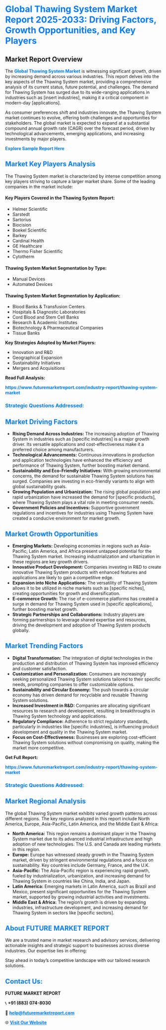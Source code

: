 <h1 style="color: #007BFF;">Global Thawing System Market Report 2025-2033: Driving Factors, Growth Opportunities, and Key Players</h1>

<section id="overview">
<h2>Market Report Overview</h2>
<p>The <a href="https://www.futuremarketreport.com/industry-report/thawing-system-market" style="color: #007BFF; text-decoration: none;"><strong>Global Thawing System Market</strong></a> is witnessing significant growth, driven by increasing demand across various industries. This report delves into the key aspects of the Thawing System market, providing a comprehensive analysis of its current status, future potential, and challenges. The demand for Thawing System has surged due to its wide-ranging applications in industries such as [insert industries], making it a critical component in modern-day [applications].</p>
<p>As consumer preferences shift and industries innovate, the Thawing System market continues to evolve, offering both challenges and opportunities for stakeholders. The global market is expected to expand at a substantial compound annual growth rate (CAGR) over the forecast period, driven by technological advancements, emerging applications, and increasing investments by major players.</p>
</section>

<section id="overview">
<p><a href="https://www.futuremarketreport.com/request-sample/reportId=58585" style="color: #007BFF; text-decoration: none;"><strong>Explore Sample Report Here</strong></a></p>
</section>

<section id="key-players">
<h2 style="color: #007BFF;">Market Key Players Analysis</h2>
<p>The Thawing System market is characterized by intense competition among key players striving to capture a larger market share. Some of the leading companies in the market include:</p>
<h4>Key Players Covered in the Thawing System Report:</h4>
<ul><li>Helmer Scientific</li><li>Sarstedt</li><li>Sartorius</li><li>Biocision</li><li>Boekel Scientific</li><li>Barkey</li><li>Cardinal Health</li><li>GE Healthcare</li><li>Thermo Fisher Scientific</li><li>Cytotherm</li></ul>
<h4>Thawing System Market Segmentation by Type:</h4>
<ul><li>Manual Devices</li><li>Automated Devices</li></ul>

<h4>Thawing System Market Segmentation by Application:</h4>
<ul><li>Blood Banks &amp; Transfusion Centers</li><li>Hospitals &amp; Diagnostic Laboratories</li><li>Cord Blood and Stem Cell Banks</li><li>Research &amp; Academic Institutes</li><li>Biotechnology &amp; Pharmaceutical Companies</li><li>Tissue Banks</li></ul>
<p><strong>Key Strategies Adopted by Market Players:</strong></p>
<ul>
<li>Innovation and R&D</li>
<li>Geographical Expansion</li>
<li>Sustainability Initiatives</li>
<li>Mergers and Acquisitions</li>
</ul>
</section>

<section>
<p><strong>Read Full Analysis: </strong></p><a href="https://www.futuremarketreport.com/industry-report/thawing-system-market" style="color: #007BFF; text-decoration: none;"><strong>https://www.futuremarketreport.com/industry-report/thawing-system-market</strong></a>
<h3 style="color: #007BFF;">Strategic Questions Addressed:</h3>
</section>

<section id="driving-factors">
<h2 style="color: #007BFF;">Market Driving Factors</h2>
<ul>
<li><strong>Rising Demand Across Industries:</strong> The increasing adoption of Thawing System in industries such as [specific industries] is a major growth driver. Its versatile applications and cost-effectiveness make it a preferred choice among manufacturers.</li>
<li><strong>Technological Advancements:</strong> Continuous innovations in production and application technologies have enhanced the efficiency and performance of Thawing System, further boosting market demand.</li>
<li><strong>Sustainability and Eco-Friendly Initiatives:</strong> With growing environmental concerns, the demand for sustainable Thawing System solutions has surged. Companies are investing in eco-friendly variants to align with global sustainability goals.</li>
<li><strong>Growing Population and Urbanization:</strong> The rising global population and rapid urbanization have increased the demand for [specific products], where Thawing System plays a vital role in meeting consumer needs.</li>
<li><strong>Government Policies and Incentives:</strong> Supportive government regulations and incentives for industries using Thawing System have created a conducive environment for market growth.</li>
</ul>
</section>

<section id="growth-opportunities">
<h2 style="color: #007BFF;">Market Growth Opportunities</h2>
<ul>
<li><strong>Emerging Markets:</strong> Developing economies in regions such as Asia-Pacific, Latin America, and Africa present untapped potential for the Thawing System market. Increasing industrialization and urbanization in these regions are key growth drivers.</li>
<li><strong>Innovative Product Development:</strong> Companies investing in R&D to create innovative Thawing System products with enhanced features and applications are likely to gain a competitive edge.</li>
<li><strong>Expansion into Niche Applications:</strong> The versatility of Thawing System allows it to be utilized in niche markets such as [specific niches], creating opportunities for growth and diversification.</li>
<li><strong>E-commerce Growth:</strong> The rise of e-commerce platforms has created a surge in demand for Thawing System used in [specific applications], further boosting market growth.</li>
<li><strong>Strategic Partnerships and Collaborations:</strong> Industry players are forming partnerships to leverage shared expertise and resources, driving the development and adoption of Thawing System products globally.</li>
</ul>
</section>

<section id="trending-factors">
<h2 style="color: #007BFF;">Market Trending Factors</h2>
<ul>
<li><strong>Digital Transformation:</strong> The integration of digital technologies in the production and distribution of Thawing System has improved efficiency and customer satisfaction.</li>
<li><strong>Customization and Personalization:</strong> Consumers are increasingly seeking personalized Thawing System solutions tailored to their specific needs, prompting companies to offer customizable options.</li>
<li><strong>Sustainability and Circular Economy:</strong> The push towards a circular economy has driven demand for recyclable and reusable Thawing System solutions.</li>
<li><strong>Increased Investment in R&D:</strong> Companies are allocating significant resources to research and development, resulting in breakthroughs in Thawing System technology and applications.</li>
<li><strong>Regulatory Compliance:</strong> Adherence to strict regulatory standards, particularly in industries like [specific industries], is influencing product development and quality in the Thawing System market.</li>
<li><strong>Focus on Cost-Effectiveness:</strong> Businesses are exploring cost-efficient Thawing System solutions without compromising on quality, making the market more competitive.</li>
</ul>
</section>

<section>
<p><strong>Get Full Report: </strong></p><a href="https://www.futuremarketreport.com/industry-report/thawing-system-market" style="color: #007BFF; text-decoration: none;"><strong>https://www.futuremarketreport.com/industry-report/thawing-system-market</strong></a>
<h3 style="color: #007BFF;">Strategic Questions Addressed:</h3>
</section>


<section id="regional-analysis">
<h2 style="color: #007BFF;">Market Regional Analysis</h2>
<p>The global Thawing System market exhibits varied growth patterns across different regions. The key regions analyzed in this report include North America, Europe, Asia-Pacific, Latin America, and the Middle East & Africa:</p>
<ul>
<li><strong>North America:</strong> This region remains a dominant player in the Thawing System market due to its advanced industrial infrastructure and high adoption of new technologies. The U.S. and Canada are leading markets in this region.</li>
<li><strong>Europe:</strong> Europe has witnessed steady growth in the Thawing System market, driven by stringent environmental regulations and a focus on sustainability. Key countries include Germany, France, and the U.K.</li>
<li><strong>Asia-Pacific:</strong> The Asia-Pacific region is experiencing rapid growth, fueled by industrialization, urbanization, and increasing demand for Thawing System in countries like China, India, and Japan.</li>
<li><strong>Latin America:</strong> Emerging markets in Latin America, such as Brazil and Mexico, present significant opportunities for the Thawing System market, supported by growing industrial activities and investments.</li>
<li><strong>Middle East & Africa:</strong> The region’s growth is driven by expanding industries, infrastructure development, and increasing demand for Thawing System in sectors like [specific sectors].</li>
</ul>
</section>

<footer>
<h2 style="color: #007BFF;">About FUTURE MARKET REPORT</h2>
<p>We are a trusted name in market research and advisory services, delivering actionable insights and strategic support to businesses across diverse industries. Our expertise lies in offering:</p>

<p>Stay ahead in today’s competitive landscape with our tailored research solutions.</p>

<h2 style="color: #007BFF;">Contact Us:</h2>
<p><strong>FUTURE MARKET REPORT</strong></p>
<p>📞 <strong>+91 (883) 074-8030</strong></p>
<p>📧 <strong><a href="mailto:help@futuremarketreport.com" style="color: #007BFF;">help@futuremarketreport.com</a></strong></p>
<p>🌐 <strong><a href="https://www.futuremarketreport.com/" style="color: #007BFF;">Visit Our Website</a></strong></p>
</footer>